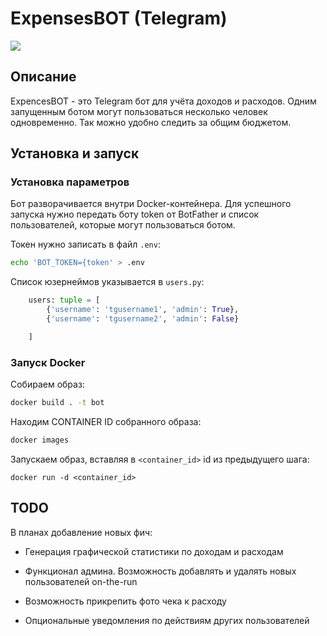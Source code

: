 # ExpensesBOT (Telegram)
![](pics/intro.gif)
## Описание
ExpencesBOT - это Telegram бот для учёта доходов и расходов. Одним запущенным ботом могут пользоваться несколько человек одновременно. Так можно удобно следить за общим бюджетом.
## Установка и запуск
### Установка параметров
Бот разворачивается внутри Docker-контейнера.
Для успешного запуска нужно передать боту token от BotFather и список пользователей, которые могут пользоваться ботом.

Токен нужно записать в файл `.env`:
```bash
echo 'BOT_TOKEN={token' > .env
```

Список юзернеймов указывается в `users.py`:
```python
    users: tuple = [
        {'username': 'tgusername1', 'admin': True},
        {'username': 'tgusername2', 'admin': False}

    ]
```

### Запуск Docker
Собираем образ:
```sh
docker build . -t bot
```

Находим CONTAINER ID собранного образа:
```bash
docker images
```

Запускаем образ, вставляя в `<container_id>` id из предыдущего шага:
```
docker run -d <container_id>
```

## TODO
В планах добавление новых фич:

- Генерация графической статистики по доходам и расходам

- Функционал админа. Возможность добавлять и удалять новых пользователей on-the-run

- Возможность прикрепить фото чека к расходу

- Опциональные уведомления по действиям других пользователей
